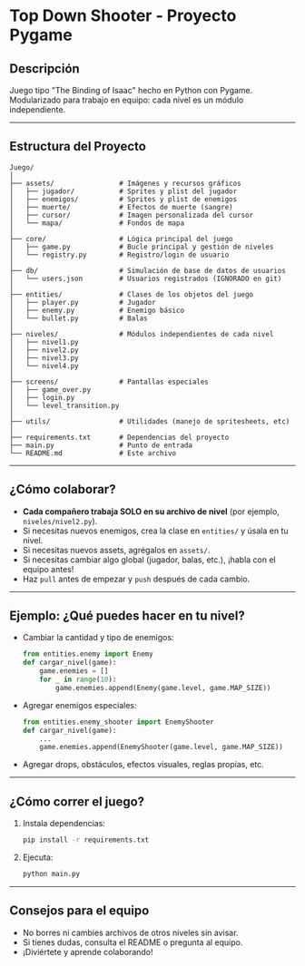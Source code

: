 # Top Down Shooter - Proyecto Pygame

## Descripción
Juego tipo "The Binding of Isaac" hecho en Python con Pygame. Modularizado para trabajo en equipo: cada nivel es un módulo independiente.

---

## Estructura del Proyecto

```
Juego/
│
├── assets/                # Imágenes y recursos gráficos
│   ├── jugador/           # Sprites y plist del jugador
│   ├── enemigos/          # Sprites y plist de enemigos
│   ├── muerte/            # Efectos de muerte (sangre)
│   ├── cursor/            # Imagen personalizada del cursor
│   └── mapa/              # Fondos de mapa
│
├── core/                  # Lógica principal del juego
│   ├── game.py            # Bucle principal y gestión de niveles
│   └── registry.py        # Registro/login de usuario
│
├── db/                    # Simulación de base de datos de usuarios
│   └── users.json         # Usuarios registrados (IGNORADO en git)
│
├── entities/              # Clases de los objetos del juego
│   ├── player.py          # Jugador
│   ├── enemy.py           # Enemigo básico
│   └── bullet.py          # Balas
│
├── niveles/               # Módulos independientes de cada nivel
│   ├── nivel1.py
│   ├── nivel2.py
│   ├── nivel3.py
│   └── nivel4.py
│
├── screens/               # Pantallas especiales
│   ├── game_over.py
│   ├── login.py
│   └── level_transition.py
│
├── utils/                 # Utilidades (manejo de spritesheets, etc)
│
├── requirements.txt       # Dependencias del proyecto
├── main.py                # Punto de entrada
└── README.md              # Este archivo
```

---

## ¿Cómo colaborar?

- **Cada compañero trabaja SOLO en su archivo de nivel** (por ejemplo, `niveles/nivel2.py`).
- Si necesitas nuevos enemigos, crea la clase en `entities/` y úsala en tu nivel.
- Si necesitas nuevos assets, agrégalos en `assets/`.
- Si necesitas cambiar algo global (jugador, balas, etc.), ¡habla con el equipo antes!
- Haz `pull` antes de empezar y `push` después de cada cambio.

---

## Ejemplo: ¿Qué puedes hacer en tu nivel?

- Cambiar la cantidad y tipo de enemigos:
  ```python
  from entities.enemy import Enemy
  def cargar_nivel(game):
      game.enemies = []
      for _ in range(10):
          game.enemies.append(Enemy(game.level, game.MAP_SIZE))
  ```
- Agregar enemigos especiales:
  ```python
  from entities.enemy_shooter import EnemyShooter
  def cargar_nivel(game):
      ...
      game.enemies.append(EnemyShooter(game.level, game.MAP_SIZE))
  ```
- Agregar drops, obstáculos, efectos visuales, reglas propias, etc.

---

## ¿Cómo correr el juego?

1. Instala dependencias:
   ```bash
   pip install -r requirements.txt
   ```
2. Ejecuta:
   ```bash
   python main.py
   ```

---

## Consejos para el equipo
- No borres ni cambies archivos de otros niveles sin avisar.
- Si tienes dudas, consulta el README o pregunta al equipo.
- ¡Diviértete y aprende colaborando! 